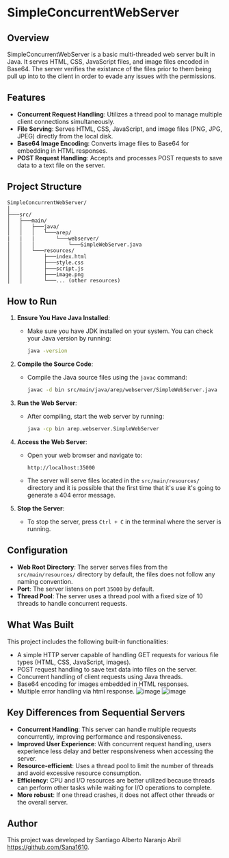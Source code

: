# SimpleConcurrentWebServer

## Overview
SimpleConcurrentWebServer is a basic multi-threaded web server built in Java. It serves HTML, CSS, JavaScript files, and image files encoded in Base64. The server verifies the existance of the files prior to them being pull up into to the client in order to evade any issues with the permissions.

## Features
- **Concurrent Request Handling**: Utilizes a thread pool to manage multiple client connections simultaneously.
- **File Serving**: Serves HTML, CSS, JavaScript, and image files (PNG, JPG, JPEG) directly from the local disk.
- **Base64 Image Encoding**: Converts image files to Base64 for embedding in HTML responses.
- **POST Request Handling**: Accepts and processes POST requests to save data to a text file on the server.

## Project Structure
```
SimpleConcurrentWebServer/
│
├───src/
│   ├───main/
│   │   ├───java/
│   │   │   └───arep/
|   |   |       └───webserver/
│   │   │           └───SimpleWebServer.java
│   │   └───resources/
│   │       ├───index.html
│   │       ├───style.css
│   │       ├───script.js
│   │       ├───image.png
│   │       └───... (other resources)
```


## How to Run

1. **Ensure You Have Java Installed**:
   - Make sure you have JDK installed on your system. You can check your Java version by running:
     ```bash
     java -version
     ```
     
2. **Compile the Source Code**:
   - Compile the Java source files using the `javac` command:
     ```bash
     javac -d bin src/main/java/arep/webserver/SimpleWebServer.java
     ```

3. **Run the Web Server**:
   - After compiling, start the web server by running:
     ```bash
     java -cp bin arep.webserver.SimpleWebServer
     ```

4. **Access the Web Server**:
   - Open your web browser and navigate to:
     ```
     http://localhost:35000
     ```
   - The server will serve files located in the `src/main/resources/` directory and it is possible that the first time that it's use it's going to generate a 404 error message.

5. **Stop the Server**:
   - To stop the server, press `Ctrl + C` in the terminal where the server is running.

## Configuration
- **Web Root Directory**: The server serves files from the `src/main/resources/` directory by default, the files does not follow any naming convention.
- **Port**: The server listens on port `35000` by default.
- **Thread Pool**: The server uses a thread pool with a fixed size of 10 threads to handle concurrent requests.

## What Was Built
This project includes the following built-in functionalities:
- A simple HTTP server capable of handling GET requests for various file types (HTML, CSS, JavaScript, images).
- POST request handling to save text data into files on the server.
- Concurrent handling of client requests using Java threads.
- Base64 encoding for images embedded in HTML responses.
- Multiple error handling via html response.
![image](https://github.com/user-attachments/assets/16b0a23f-1705-4ebc-a708-2404af38a194)
![image](https://github.com/user-attachments/assets/ca7cc511-fbc3-4731-bb6f-bb62482ae48b)



## Key Differences from Sequential Servers
- **Concurrent Handling**: This server can handle multiple requests concurrently, improving performance and responsiveness.
- **Improved User Experience**: With concurrent request handling, users experience less delay and better responsiveness when accessing the server.
- **Resource-efficient**: Uses a thread pool to limit the number of threads and avoid excessive resource consumption.
- **Efficiency**: CPU and I/O resources are better utilized because threads can perform other tasks while waiting for I/O operations to complete.
- **More robust**: If one thread crashes, it does not affect other threads or the overall server.

## Author
This project was developed by Santiago Alberto Naranjo Abril https://github.com/Sana1610.
